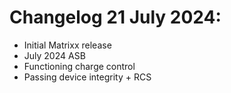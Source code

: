 # Changelog 21 July 2024:
- Initial Matrixx release
- July 2024 ASB
- Functioning charge control
- Passing device integrity + RCS
